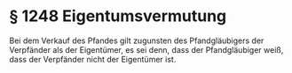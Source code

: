# § 1248 Eigentumsvermutung
Bei dem Verkauf des Pfandes gilt zugunsten des Pfandgläubigers der Verpfänder als der Eigentümer, es sei denn, dass der Pfandgläubiger weiß, dass der Verpfänder nicht der Eigentümer ist.